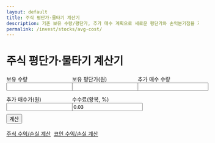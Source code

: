 ```yaml
---
layout: default
title: 주식 평단가·물타기 계산기
description: 기존 보유 수량/평단가, 추가 매수 계획으로 새로운 평단가와 손익분기점을 계산합니다.
permalink: /invest/stocks/avg-cost/
---
```


# 주식 평단가·물타기 계산기

<form id="savg" onsubmit="event.preventDefault();savgCalc();">
  <div style="display:grid;grid-template-columns:repeat(3,minmax(0,1fr));gap:12px">
    <label>보유 수량 <input type="number" id="q1" required></label>
    <label>보유 평단가(원) <input type="number" id="p1" required></label>
    <label>추가 매수 수량 <input type="number" id="q2" required></label>
    <label>추가 매수가(원) <input type="number" id="p2" required></label>
    <label>수수료(왕복, %) <input type="number" id="fee" step="0.01" value="0.03"></label>
  </div>
  <button class="btn" style="margin-top:8px">계산</button>
</form>

<div id="savg-out" class="result-box"></div>

<!-- 교차 링크 2개 -->
<div class="btn-row" style="display:flex;gap:8px;flex-wrap:wrap;margin-top:16px">
  <a class="btn" href="/invest/stocks/pnl/">주식 수익/손실 계산</a>
  <a class="btn ghost" href="/invest/crypto/pnl/">코인 수익/손실 계산</a>
</div>

<script>
const f2 = n => (Math.round(n)).toLocaleString('ko-KR');
function savgCalc(){
  const q1=Number(document.getElementById('q1').value)||0;
  const p1=Number(document.getElementById('p1').value)||0;
  const q2=Number(document.getElementById('q2').value)||0;
  const p2=Number(document.getElementById('p2').value)||0;
  const fee=(Number(document.getElementById('fee').value)||0)/100;
  if(!(q1>=0 && p1>=0 && q2>=0 && p2>=0) || (q1+q2)<=0){ alert('값을 확인해 주세요.'); return; }

  const cost1=q1*p1, cost2=q2*p2;
  const totalQty=q1+q2;
  const totalCost=(cost1+cost2)*(1+fee); // 왕복 수수료 반영 근사
  const newAvg = totalCost/totalQty;

  document.getElementById('savg-out').classList.add('show');
  document.getElementById('savg-out').innerHTML = `
    <div class="card p-3">
      <div class="title">결과</div>
      <ul>
        <li>총 수량: ${f2(totalQty)}</li>
        <li><strong>새 평단가:</strong> ${f2(newAvg)} 원</li>
      </ul>
      <small class="muted">※ 세금/수수료 방식에 따라 차이가 있을 수 있습니다.</small>
    </div>`;
}
</script>

<script type="application/ld+json">
{
  "@context":"https://schema.org","@type":"BreadcrumbList",
  "itemListElement":[
    {"@type":"ListItem","position":1,"name":"투자 계산기 모음","item":"https://calculator.khaistory.com/invest/"},
    {"@type":"ListItem","position":2,"name":"주식 평단가·물타기 계산기","item":"https://calculator.khaistory.com/invest/stocks/avg-cost/"}
  ]
}
</script>
<script type="application/ld+json">
{
  "@context":"https://schema.org","@type":"FAQPage",
  "mainEntity":[
    {"@type":"Question","name":"수수료는 어떻게 반영되나요?","acceptedAnswer":{"@type":"Answer","text":"왕복 수수료(%)를 총 매입원가에 곱해 새로운 평단가를 보수적으로 산정합니다."}},
    {"@type":"Question","name":"평단가만 계산하고 손익은 계산하지 않나요?","acceptedAnswer":{"@type":"Answer","text":"이 계산기는 평단가 갱신에 초점을 맞췄습니다. 손익은 주식 손익 계산기를 사용하세요."}}
  ]
}
</script>

